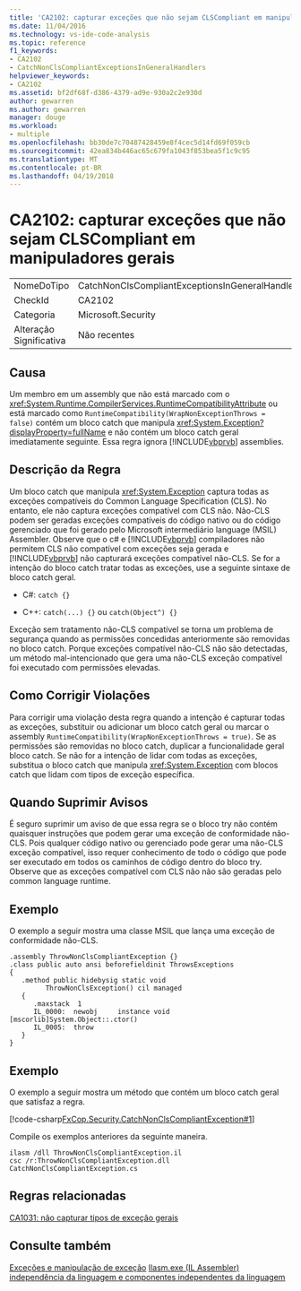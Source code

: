 ```yaml
---
title: 'CA2102: capturar exceções que não sejam CLSCompliant em manipuladores gerais'
ms.date: 11/04/2016
ms.technology: vs-ide-code-analysis
ms.topic: reference
f1_keywords:
- CA2102
- CatchNonClsCompliantExceptionsInGeneralHandlers
helpviewer_keywords:
- CA2102
ms.assetid: bf2df68f-d386-4379-ad9e-930a2c2e930d
author: gewarren
ms.author: gewarren
manager: douge
ms.workload:
- multiple
ms.openlocfilehash: bb30de7c70487428459e8f4cec5d14fd69f059cb
ms.sourcegitcommit: 42ea834b446ac65c679fa1043f853bea5f1c9c95
ms.translationtype: MT
ms.contentlocale: pt-BR
ms.lasthandoff: 04/19/2018
---
```

# <a name="ca2102-catch-non-clscompliant-exceptions-in-general-handlers"></a>CA2102: capturar exceções que não sejam CLSCompliant em manipuladores gerais
|||
|-|-|
|NomeDoTipo|CatchNonClsCompliantExceptionsInGeneralHandlers|
|CheckId|CA2102|
|Categoria|Microsoft.Security|
|Alteração Significativa|Não recentes|

## <a name="cause"></a>Causa
 Um membro em um assembly que não está marcado com o <xref:System.Runtime.CompilerServices.RuntimeCompatibilityAttribute> ou está marcado como `RuntimeCompatibility(WrapNonExceptionThrows = false)` contém um bloco catch que manipula <xref:System.Exception?displayProperty=fullName> e não contém um bloco catch geral imediatamente seguinte. Essa regra ignora [!INCLUDE[vbprvb](../code-quality/includes/vbprvb_md.md)] assemblies.

## <a name="rule-description"></a>Descrição da Regra
 Um bloco catch que manipula <xref:System.Exception> captura todas as exceções compatíveis do Common Language Specification (CLS). No entanto, ele não captura exceções compatível com CLS não. Não-CLS podem ser geradas exceções compatíveis do código nativo ou do código gerenciado que foi gerado pelo Microsoft intermediário language (MSIL) Assembler. Observe que o c# e [!INCLUDE[vbprvb](../code-quality/includes/vbprvb_md.md)] compiladores não permitem CLS não compatível com exceções seja gerada e [!INCLUDE[vbprvb](../code-quality/includes/vbprvb_md.md)] não capturará exceções compatível não-CLS. Se for a intenção do bloco catch tratar todas as exceções, use a seguinte sintaxe de bloco catch geral.

-   C#: `catch {}`

-   C++: `catch(...) {}` ou `catch(Object^) {}`

 Exceção sem tratamento não-CLS compatível se torna um problema de segurança quando as permissões concedidas anteriormente são removidas no bloco catch. Porque exceções compatível não-CLS não são detectadas, um método mal-intencionado que gera uma não-CLS exceção compatível foi executado com permissões elevadas.

## <a name="how-to-fix-violations"></a>Como Corrigir Violações
 Para corrigir uma violação desta regra quando a intenção é capturar todas as exceções, substituir ou adicionar um bloco catch geral ou marcar o assembly `RuntimeCompatibility(WrapNonExceptionThrows = true)`. Se as permissões são removidas no bloco catch, duplicar a funcionalidade geral bloco catch. Se não for a intenção de lidar com todas as exceções, substitua o bloco catch que manipula <xref:System.Exception> com blocos catch que lidam com tipos de exceção específica.

## <a name="when-to-suppress-warnings"></a>Quando Suprimir Avisos
 É seguro suprimir um aviso de que essa regra se o bloco try não contém quaisquer instruções que podem gerar uma exceção de conformidade não-CLS. Pois qualquer código nativo ou gerenciado pode gerar uma não-CLS exceção compatível, isso requer conhecimento de todo o código que pode ser executado em todos os caminhos de código dentro do bloco try. Observe que as exceções compatível com CLS não não são geradas pelo common language runtime.

## <a name="example"></a>Exemplo
 O exemplo a seguir mostra uma classe MSIL que lança uma exceção de conformidade não-CLS.

```
.assembly ThrowNonClsCompliantException {}
.class public auto ansi beforefieldinit ThrowsExceptions
{
   .method public hidebysig static void
         ThrowNonClsException() cil managed
   {
      .maxstack  1
      IL_0000:  newobj     instance void [mscorlib]System.Object::.ctor()
      IL_0005:  throw
   }
}
```

## <a name="example"></a>Exemplo
 O exemplo a seguir mostra um método que contém um bloco catch geral que satisfaz a regra.

 [!code-csharp[FxCop.Security.CatchNonClsCompliantException#1](../code-quality/codesnippet/CSharp/ca2102-catch-non-clscompliant-exceptions-in-general-handlers_1.cs)]

 Compile os exemplos anteriores da seguinte maneira.

```
ilasm /dll ThrowNonClsCompliantException.il
csc /r:ThrowNonClsCompliantException.dll CatchNonClsCompliantException.cs
```

## <a name="related-rules"></a>Regras relacionadas
 [CA1031: não capturar tipos de exceção gerais](../code-quality/ca1031-do-not-catch-general-exception-types.md)

## <a name="see-also"></a>Consulte também
 [Exceções e manipulação de exceção](/dotnet/csharp/programming-guide/exceptions/exceptions-and-exception-handling) [Ilasm.exe (IL Assembler)](/dotnet/framework/tools/ilasm-exe-il-assembler) [independência da linguagem e componentes independentes da linguagem](/dotnet/standard/language-independence-and-language-independent-components)